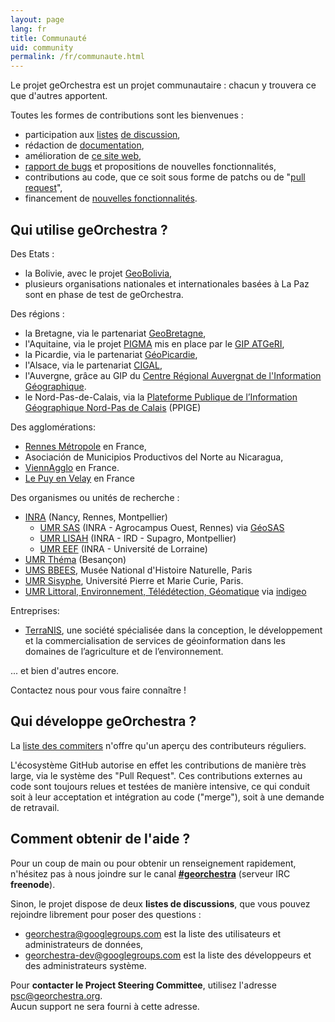 ```yaml
---
layout: page
lang: fr
title: Communauté
uid: community
permalink: /fr/communaute.html
---
```


Le projet geOrchestra est un projet communautaire : chacun y trouvera ce que d'autres apportent.

Toutes les formes de contributions sont les bienvenues :

 * participation aux [listes](https://groups.google.com/group/georchestra?hl=fr) [de discussion](https://groups.google.com/group/georchestra-dev?hl=fr), 
 * rédaction de [documentation](https://github.com/georchestra/georchestra/blob/master/README.md), 
 * amélioration de [ce site web](https://github.com/georchestra/georchestra.github.io),
 * [rapport de bugs](https://github.com/georchestra/georchestra/issues) et propositions de nouvelles fonctionnalités,
 * contributions au code, que ce soit sous forme de patchs ou de "[pull request](https://help.github.com/articles/creating-a-pull-request)", 
 * financement de [nouvelles fonctionnalités](https://github.com/georchestra/georchestra/issues?direction=desc&labels=enhancement&page=1&sort=updated&state=open).


## Qui utilise geOrchestra ?


Des Etats :

 * la Bolivie, avec le projet [GeoBolivia](http://geo.gob.bo/),
 * plusieurs organisations nationales et internationales basées à La Paz sont en phase de test de geOrchestra.

Des régions :

 * la Bretagne, via le partenariat [GeoBretagne](http://www.geobretagne.fr),
 * l'Aquitaine, via le projet [PIGMA](http://www.pigma.org) mis en place par le [GIP ATGeRI](http://www.gipatgeri.fr/),
 * la Picardie, via le partenariat [GéoPicardie](http://www.geopicardie.fr/portail/), 
 * l'Alsace, via le partenariat [CIGAL](http://www.cigalsace.org/portail/),
 * l'Auvergne, grâce au GIP du [Centre Régional Auvergnat de l'Information Géographique](http://craig.fr/).
 * le Nord-Pas-de-Calais, via la [Plateforme Publique de l’Information Géographique Nord-Pas de Calais](https://www.ppige-npdc.fr/) (PPIGE)
 
Des agglomérations:

 * [Rennes Métropole](http://metropole.rennes.fr/) en France,
 * Asociación de Municipios Productivos del Norte au Nicaragua,
 * [ViennAgglo](http://www.paysviennois.fr/) en France. 
 * [Le Puy en Velay](https://opendata.agglo-lepuyenvelay.fr/) en France

Des organismes ou unités de recherche :

 * [INRA](http://www.inra.fr/) (Nancy, Rennes, Montpellier)
   * [UMR SAS](http://www6.rennes.inra.fr/umrsas/) (INRA - Agrocampus Ouest, Rennes) via [GéoSAS](http://geowww.agrocampus-ouest.fr/web/)
   * <a href="https://www.umr-lisah.fr/" data-proofer-ignore>UMR LISAH</a> (INRA - IRD - Supagro, Montpellier)
   * [UMR EEF](https://www6.nancy.inra.fr/eef/) (INRA - Université de Lorraine)
 * [UMR Théma](http://thema.univ-fcomte.fr/) (Besançon)
 * [UMS BBEES](http://bbees.mnhn.fr/), Musée National d'Histoire Naturelle, Paris
 * [UMR Sisyphe](http://www.sisyphe.upmc.fr/), Université Pierre et Marie Curie, Paris.
 * [UMR Littoral, Environnement, Télédétection, Géomatique](https://letg.univ-nantes.fr/) via [indigeo](http://www.indigeo.fr/)

Entreprises:

 * [TerraNIS](http://terranis.fr/), une société spécialisée dans la conception, le développement et la commercialisation de services de géoinformation dans les domaines de l’agriculture et de l’environnement.

... et bien d'autres encore.

Contactez nous pour vous faire connaître !


## Qui développe geOrchestra ?


La [liste des commiters](https://github.com/orgs/georchestra/people) n'offre qu'un aperçu des contributeurs réguliers.

L'écosystème GitHub autorise en effet les contributions de manière très large, via le système des "Pull Request". 
Ces contributions externes au code sont toujours relues et testées de manière intensive, ce qui conduit soit à leur acceptation et intégration au code ("merge"), soit à une demande de retravail.



## Comment obtenir de l'aide ?


Pour un coup de main ou pour obtenir un renseignement rapidement, n'hésitez pas à nous joindre sur le canal **[#georchestra](https://kiwiirc.com/client/irc.freenode.net/georchestra)** (serveur IRC **freenode**).

Sinon, le projet dispose de deux **listes de discussions**, que vous pouvez rejoindre librement pour poser des questions :

 * [georchestra@googlegroups.com](https://groups.google.com/group/georchestra?hl=fr) est la liste des utilisateurs et administrateurs de données,
 * [georchestra-dev@googlegroups.com](https://groups.google.com/group/georchestra-dev?hl=fr) est la liste des développeurs et des administrateurs système.
 
Pour **contacter le Project Steering Committee**, utilisez l'adresse psc@georchestra.org.<br /> 
Aucun support ne sera fourni à cette adresse.
